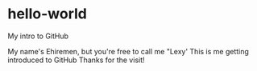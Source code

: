 # hello-world
My intro to GitHub

My name's Ehiremen, but you're free to call me "Lexy'
This is me getting introduced to GitHub
Thanks for the visit!
